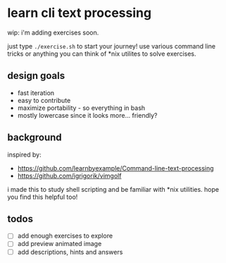 # learn cli text processing

wip: i'm adding exercises soon.

just type `./exercise.sh` to start your journey!
use various command line tricks or anything you can think of *nix utilites to solve exercises.

## design goals

- fast iteration
- easy to contribute
- maximize portability - so everything in bash
- mostly lowercase since it looks more... friendly?

## background

inspired by:
- https://github.com/learnbyexample/Command-line-text-processing
- https://github.com/igrigorik/vimgolf

i made this to study shell scripting and be familiar with *nix utilities. hope you find this helpful too!

## todos
- [ ] add enough exercises to explore
- [ ] add preview animated image
- [ ] add descriptions, hints and answers
